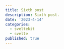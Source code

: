 ```yaml
---
title: Sixth post
description: Sixth post.
date: '2023-4-14'
categories:
  - sveltekit
  - svelte
published: true
---
```

